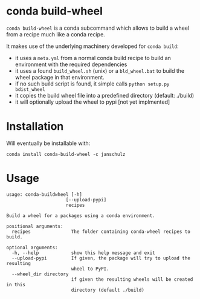 conda build-wheel
=================

``conda build-wheel`` is a conda subcommand which allows to build a wheel from a recipe much like a
conda recipe.

It makes use of the underlying machinery developed for ``conda build``: 

 * it uses a `meta.yml` from a normal conda build recipe to build an environment with the required 
   dependencies
 * it uses a found `build_wheel.sh` (unix) or a `bld_wheel.bat` to build the wheel package in that 
   environment.
 * if no such build script is found, it simple calls `python setup.py bdist_wheel` 
 * it copies the build wheel file into a predefined directory (default: ./build)
 * it will optionally upload the wheel to pypi [not yet implmented]
 

Installation
============
Will eventually be installable with:

```
conda install conda-build-wheel -c janschulz
```


Usage
======

```
usage: conda-buildwheel [-h]
                      [--upload-pypi]
                      recipes

Build a wheel for a packages using a conda environment.

positional arguments:
  recipes               The folder containing conda-wheel recipes to build.

optional arguments:
  -h, --help            show this help message and exit
  --upload-pypi         If given, the package will try to upload the resulting 
                        wheel to PyPI.
  --wheel_dir directory
                        if given the resulting wheels will be created in this 
                        directory (default ./build)
```
